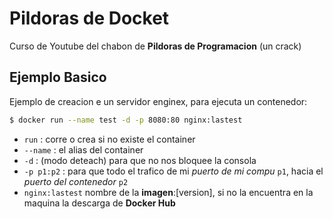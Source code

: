 # Pildoras de Docket

Curso de Youtube del chabon de **Pildoras de Programacion** (un crack)

## Ejemplo Basico

Ejemplo de creacion e un servidor enginex, para ejecuta un contenedor:

```sh
$ docker run --name test -d -p 8080:80 nginx:lastest
```

- `run` : corre o crea si no existe el container
- `--name` : el alias del container
- `-d` : (modo deteach) para que no nos bloquee la consola
- `-p p1:p2` : para que todo el trafico de mi *puerto de mi compu* `p1`, hacia el *puerto del contenedor* `p2`
- `nginx:lastest` nombre de la **imagen**:[version], si no la encuentra en la maquina la descarga de **Docker Hub**

